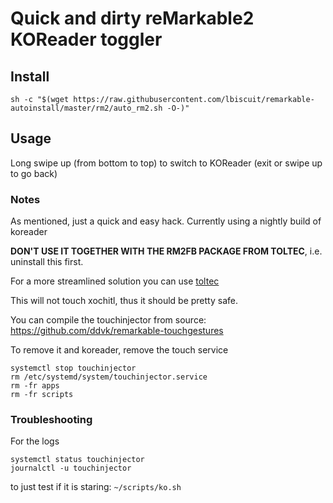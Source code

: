 # Quick and dirty reMarkable2 KOReader toggler

## Install

```
sh -c "$(wget https://raw.githubusercontent.com/lbiscuit/remarkable-autoinstall/master/rm2/auto_rm2.sh -O-)" 
```

## Usage
Long swipe up (from bottom to top) to switch to KOReader (exit or swipe up to go back)


### Notes

As mentioned, just a quick and easy hack. Currently using a nightly build of koreader

**DON'T USE IT TOGETHER WITH THE RM2FB PACKAGE FROM TOLTEC**, i.e. uninstall this first.


For a more streamlined solution you can use [toltec](https://github.com/toltec-dev)


This will not touch xochitl, thus it should be pretty safe.

You can compile the touchinjector from source: https://github.com/ddvk/remarkable-touchgestures

To remove it and koreader, remove the touch service
```
systemctl stop touchinjector
rm /etc/systemd/system/touchinjector.service
rm -fr apps
rm -fr scripts
```

### Troubleshooting
For the logs
```
systemctl status touchinjector
journalctl -u touchinjector
```

to just test if it is staring: `~/scripts/ko.sh`
